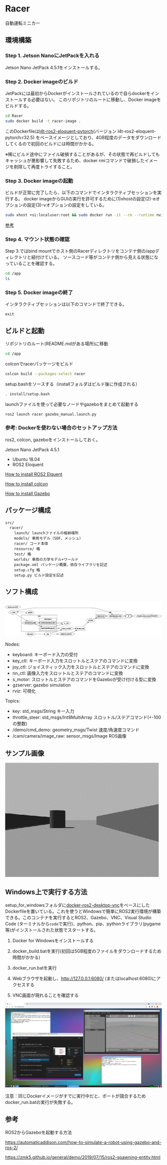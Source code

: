 # Racer

自動運転ミニカー

## 環境構築

### Step 1. Jetson NanoにJetPackを入れる

Jetson Nano JetPack 4.5.1をインストールする。

### Step 2. Docker imageのビルド

JetPackには最初からDockerがインストールされているので自らdockerをインストールする必要はない。
このリポジトリのルートに移動し、Docker imageをビルドする。

```sh
cd Racer
sudo docker build -t racer-image .
```

このDockerfileは[l4t-ros2-eloquent-pytorch](https://developer.nvidia.com/blog/accelerating-ai-modules-for-ros-and-ros-2-on-jetson/)(バージョン l4t-ros2-eloquent-pytorch:r32.5)
をベースイメージとしており、4GB程度のデータをダウンロードしてくるので初回のビルドには時間がかかる。

※稀にビルド途中にファイル破損することがあるが、その状態で再ビルドしてもキャッシュが悪影響して失敗するため、docker rmiコマンドで破損したイメージを削除して再度トライすること。


### Step 3. Docker imageの起動

ビルドが正常に完了したら、以下のコマンドでインタラクティブセッションを実行する。
docker imageからGUIの実行を許可するために(1)xhostの設定(2)-eオプションの設定(3)-vオプションの設定をしている。

```sh
sudo xhost +si:localuser:root && sudo docker run -it --rm --runtime nvidia --network host --mount type=bind,source="$(pwd)",target=/app -e DISPLAY=$DISPLAY -v /tmp/.X11-unix/:/tmp/.X11-unix racer-image
```

[参考](https://github.com/dusty-nv/jetson-containers/issues/36)

### Step 4. マウント状態の確認

Step 3.ではbind mountでホスト側のRacerディレクトリをコンテナ側の/appディレクトリと紐付けている。
ソースコード等がコンテナ側から見える状態になっていることを確認する。

```bash
cd /app
ls
```

### Step 5. Docker imageの終了

インタラクティブセッションは以下のコマンドで終了できる。

```
exit
```

## ビルドと起動

リポジトリのルート(README.mdがある場所)に移動

```bash
cd /app
```

colconでracerパッケージをビルド

```bash
colcon build --packages-select racer
```

setup.bashをソースする（installフォルダはビルド後に作成される）

```bash
. install/setup.bash
```

launchファイルを使って必要なノードやgazeboをまとめて起動する

```bash
ros2 launch racer gazebo_manual.launch.py
```

### 参考: Dockerを使わない場合のセットアップ方法

ros2, colcon, gazeboをインストールしておく。

Jetson Nano JetPack 4.5.1

 - Ubuntu 18.04
 - ROS2 Eloquent 

[How to install ROS2 Elquent](https://docs.ros.org/en/eloquent/Installation/Linux-Install-Debians.html)

[How to install colcon](https://colcon.readthedocs.io/en/released/user/installation.html)

[How to install Gazebo](http://gazebosim.org/tutorials?tut=ros2_installing&cat=connect_ros)


## パッケージ構成

```
src/
  racer/
    launch/ launchファイルの格納場所
    models/ 車両モデル（SDF、メッシュ）
    racer/ コード本体
    resource/ 略
    test/ 略
    worlds/ 車両の力学モデル+ワールド
    package.xml パッケージ概要、依存ライブラリを記述
    setup.cfg 略
    setup.py ビルド設定を記述
```

## ソフト構成

![](docs/rqt_graph.png)

Nodes:
* keyboard: キーボード入力の受付
* key_ctl: キーボード入力をスロットルとステアのコマンドに変換
* joy_ctl: ジョイスティック入力をスロットルとステアのコマンドに変換
* nn_ctl: 画像入力をスロットルとステアのコマンドに変換
* s_motor: スロットルとステアのコマンドをGazeboが受け付ける型に変換
* gzserver: gazebo simulation
* rviz: 可視化

Topics:
* key: std_msgs/String キー入力
* throttle_steer: std_msgs/Int8MultiArray スロットル/ステアコマンド(+-100の整数)
* /demo/cmd_demo: geometry_msgs/Twist 速度/角速度コマンド
* /cam/camera/image_raw: sensor_msgs/Image ROS画像


## サンプル画像

![](docs/camera_image.png)

## Windows上で実行する方法

setup_for_windowsフォルダに[docker-ros2-desktop-vnc](https://github.com/Tiryoh/docker-ros2-desktop-vnc)をベースにしたDockerfileを置いている。これを使うとWindowsで簡単にROS2実行環境が構築できる。このコンテナを実行するとROS2、Gazebo、VNC、Visual Studio Code (ターミナルから`code`で実行)、python、pip、pythonライブラリ(pygame等)がインストールされた状態でスタートする。

1. Docker for Windowsをインストールする

1. docker_build.batを実行(初回は5GB程度のファイルをダウンロードするため時間がかかる)

1. docker_run.batを実行

1. Webブラウザを起動し、http://127.0.0.1:6080/ (またはlocalhost:6080)にアクセスする

1. VNC画面が現れることを確認する

![](docs/vnc_screen.jpg)

注意：同じDockerイメージがすでに実行中だと、ポートが競合するためdocker_run.batの実行が失敗する。

## 参考

ROS2からGazeboを起動する方法

https://automaticaddison.com/how-to-simulate-a-robot-using-gazebo-and-ros-2/

https://zmk5.github.io/general/demo/2019/07/15/ros2-spawning-entity.html


